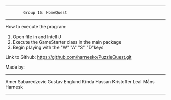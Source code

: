 **************************************************************
		    Group 16: HomeQuest
**************************************************************

How to execute the program:
1. Open file in and IntelliJ
2. Execute the GameStarter class in the main package
3. Begin playing with the "W" "A" "S" "D"keys


Link to Github:
https://github.com/harnesko/PuzzleQuest.git


Made by:
**********************
Amer Sabaredzovic
Gustav Englund
Kinda Hassan
Kristoffer Leal
Måns Harnesk
**********************